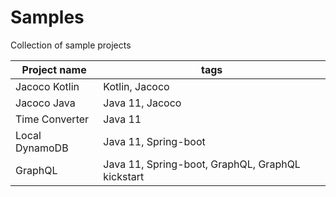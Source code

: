 # Samples
Collection of sample projects

| Project name  | tags                                             |
|---------------|--------------------------------------------------|
| Jacoco Kotlin | Kotlin,  Jacoco                                  |
| Jacoco Java   | Java 11, Jacoco                                  |
| Time Converter | Java 11                                          |
| Local DynamoDB | Java 11, Spring-boot                             |
| GraphQL       | Java 11, Spring-boot, GraphQL, GraphQL kickstart |
